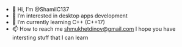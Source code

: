 - 👋 Hi, I’m @ShamilC137
- 👀 I’m interested in desktop apps development
- 🌱 I’m currently learning C++ (C++17)
- 📫 How to reach me shmukhetdinov@gmail.com
I hope you have intersting stuff that I can learn 

<!---
ShamilC137/ShamilC137 is a ✨ special ✨ repository because its `README.md` (this file) appears on your GitHub profile.
You can click the Preview link to take a look at your changes.
--->
